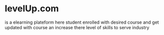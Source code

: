 # levelUp.com
is a elearning plateform here student enrolled with desired course and get updated with course an increase there level of skills to serve industry 
